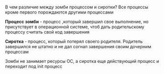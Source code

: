 В чем различие между зомби процессом и сиротки?
Все процессы кроме первого порождаются другими процессами

**Процесс зомби** - процесс ,который завершил свое выполнение, но присутствует в операционной системе, чтоб дать родительскому процессу считать свой код завершения

**Сиротка** - процесс, который потерял своего родителя. Родитель завершился не штатно и не дал согнал завершения своим дочерним процессам

Зомби не занимает ресурсы ОС, а сиротка еще действующий процесс и переходит под init процесс